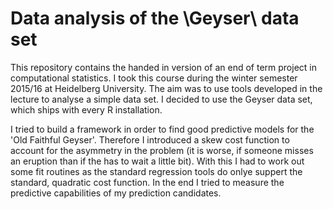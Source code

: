 Data analysis of the \Geyser\ data set
=========================================

This repository contains the handed in version of an end of term
project in computational statistics. I took this course during the
winter semester 2015/16 at Heidelberg University. The aim was to use
tools developed in the lecture to analyse a simple data set. I decided
to use the Geyser data set, which ships with every R installation.

I tried to build a framework in order to find good predictive models
for the 'Old Faithful Geyser'. Therefore I introduced a skew cost
function to account for the asymmetry in the problem (it is worse, if
someone misses an eruption than if the has to wait a little bit). With
this I had to work out some fit routines as the standard regression
tools do onlye suppert the standard, quadratic cost function. In the
end I tried to measure the predictive capabilities of my prediction
candidates.
